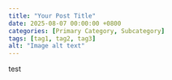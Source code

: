 ```yaml
---
title: "Your Post Title"
date: 2025-08-07 00:00:00 +0800
categories: [Primary Category, Subcategory]
tags: [tag1, tag2, tag3]
alt: "Image alt text"
---
```


test